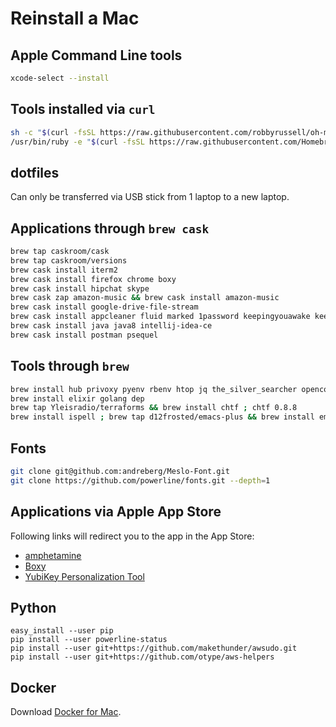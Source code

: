# Reinstall a Mac

## Apple Command Line tools

```bash
xcode-select --install
```

## Tools installed via `curl`
```bash
sh -c "$(curl -fsSL https://raw.githubusercontent.com/robbyrussell/oh-my-zsh/master/tools/install.sh)"
/usr/bin/ruby -e "$(curl -fsSL https://raw.githubusercontent.com/Homebrew/install/master/install)"
```

## dotfiles
Can only be transferred via USB stick from 1 laptop to a new laptop.

## Applications through `brew cask`
```bash
brew tap caskroom/cask
brew tap caskroom/versions
brew cask install iterm2
brew cask install firefox chrome boxy
brew cask install hipchat skype
brew cask zap amazon-music && brew cask install amazon-music
brew cask install google-drive-file-stream
brew cask install appcleaner fluid marked 1password keepingyouawake keepassx 
brew cask install java java8 intellij-idea-ce
brew cask install postman psequel
```

## Tools through `brew`
```bash
brew install hub privoxy pyenv rbenv htop jq the_silver_searcher openconnect asdf
brew install elixir golang dep
brew tap Yleisradio/terraforms && brew install chtf ; chtf 0.8.8
brew install ispell ; brew tap d12frosted/emacs-plus && brew install emacs-plus --HEAD
```

## Fonts
```bash
git clone git@github.com:andreberg/Meslo-Font.git
git clone https://github.com/powerline/fonts.git --depth=1
```

## Applications via Apple App Store
Following links will redirect you to the app in the App Store:

- [amphetamine](https://itunes.apple.com/de/app/amphetamine/id937984704?l=en&mt=12)
- [Boxy](https://itunes.apple.com/de/app/boxy-for-inbox-by-gmail/id1053031090?l=en&mt=12)
- [YubiKey Personalization Tool](https://itunes.apple.com/de/app/yubikey-personalization-tool/id638161122?l=en&mt=12)

## Python
```
easy_install --user pip
pip install --user powerline-status
pip install --user git+https://github.com/makethunder/awsudo.git
pip install --user git+https://github.com/otype/aws-helpers
```

## Docker
Download [Docker for Mac](https://docs.docker.com/docker-for-mac/install/#download-docker-for-mac).

